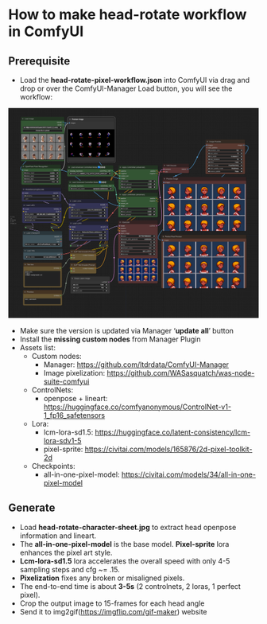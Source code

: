 # How to make head-rotate workflow in ComfyUI

## Prerequisite

* Load the **head-rotate-pixel-workflow.json** into ComfyUI via drag and drop or over the ComfyUI-Manager Load button, you will see the workflow: 


![](./n-frames-head-perfect-pixel.png)


* Make sure the version is updated via Manager ‘**update all**’ button
* Install the **missing custom nodes** from Manager Plugin 
* Assets list:
    * Custom nodes:
        * Manager: https://github.com/ltdrdata/ComfyUI-Manager
        * Image pixelization: https://github.com/WASasquatch/was-node-suite-comfyui
    * ControlNets:
        * openpose + lineart: https://huggingface.co/comfyanonymous/ControlNet-v1-1_fp16_safetensors
    * Lora:
        * lcm-lora-sd1.5: https://huggingface.co/latent-consistency/lcm-lora-sdv1-5
        * pixel-sprite: https://civitai.com/models/165876/2d-pixel-toolkit-2d 
    * Checkpoints:
        * all-in-one-pixel-model: https://civitai.com/models/34/all-in-one-pixel-model 

## Generate

* Load **head-rotate-character-sheet.jpg** to extract head openpose information and lineart. 
* The **all-in-one-pixel-model** is the base model. **Pixel-sprite** lora enhances the pixel art style. 
* **Lcm-lora-sd1.5** lora accelerates the overall speed with only 4-5 sampling steps and cfg ~= .15.
* **Pixelization** fixes any broken or misaligned pixels. 
* The end-to-end time is about **3-5s** (2 controlnets, 2 loras, 1 perfect pixel).
* Crop the output image to 15-frames for each head angle
* Send it to img2gif(https://imgflip.com/gif-maker) website


